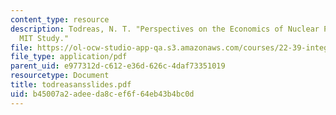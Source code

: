 ```yaml
---
content_type: resource
description: Todreas, N. T. "Perspectives on the Economics of Nuclear Power from the
  MIT Study."
file: https://ol-ocw-studio-app-qa.s3.amazonaws.com/courses/22-39-integration-of-reactor-design-operations-and-safety-fall-2006/b45007a2adeeda8cef6f64eb43b4bc0d_todreasansslides.pdf
file_type: application/pdf
parent_uid: e977312d-c612-e36d-626c-4daf73351019
resourcetype: Document
title: todreasansslides.pdf
uid: b45007a2-adee-da8c-ef6f-64eb43b4bc0d
---
```

